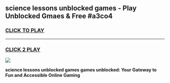 
## science lessons unblocked games - Play Unblocked Gmaes & Free #a3co4
<h3>
<a href="https://news.freeplayer.one?title=science_lessons_unblocked_games&ref=24F">CLICK TO PLAY</a></h3>
<hr>

<h3>
<a href="https://news.freeplayer.one?title=science_lessons_unblocked_games&ref=24F">CLICK 2 PLAY</a>
  
</h3>

<a href="https://news.freeplayer.one?title=science_lessons_unblocked_games&ref=24F/"><img src="https://clearcache.store/games.png"></a>


**science lessons unblocked games games unblocked: Your Gateway to Fun and Accessible Online Gaming**
